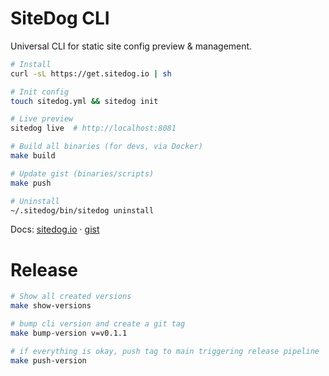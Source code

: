 # SiteDog CLI

Universal CLI for static site config preview & management.

```sh
# Install
curl -sL https://get.sitedog.io | sh

# Init config
touch sitedog.yml && sitedog init

# Live preview
sitedog live  # http://localhost:8081

# Build all binaries (for devs, via Docker)
make build

# Update gist (binaries/scripts)
make push

# Uninstall
~/.sitedog/bin/sitedog uninstall
```

Docs: [sitedog.io](https://sitedog.io/) · [gist](https://gist.github.com/qelphybox/fe278d331980a1ce09c3d946bbf0b83b)

# Release

```sh
# Show all created versions
make show-versions

# bump cli version and create a git tag
make bump-version v=v0.1.1

# if everything is okay, push tag to main triggering release pipeline
make push-version
```

